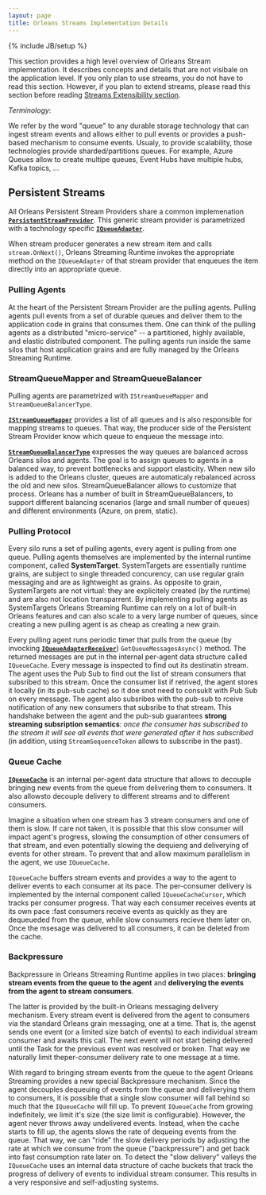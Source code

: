 ```yaml
---
layout: page
title: Orleans Streams Implementation Details
---
```

{% include JB/setup %}

This section provides a high level overview of Orleans Stream implementation. It describes concepts and details that are not visibale on the application level. If you only plan to use streams, you do not have to read this section. However, if you plan to extend streams, please read this section before reading [Streams Extensibility section](Streams-Extensibility).

*Terminology*:

We refer by the word "queue" to any durable storage technology that can ingest stream events and allows either to pull events or provides a push-based mechanism to consume events. Usualy, to provide scalability, those technologies provide sharded/partitions queues. For example, Azure Queues allow to create multipe queues, Event Hubs have multiple hubs, Kafka topics, ...


## Persistent Streams

All Orleans Persistent Stream Providers share a common implemenation [**`PersistentStreamProvider`**](https://github.com/dotnet/orleans/blob/master/src/Orleans/Streams/PersistentStreams/PersistentStreamProvider.cs).
This generic stream provider is parametrized with a technology specific [**`IQueueAdapter`**](https://github.com/dotnet/orleans/blob/master/src/Orleans/Streams/QueueAdapters/IQueueAdapter.cs).

When stream producer generates a new stream item and calls `stream.OnNext()`, 
Orleans Streaming Runtime invokes the appropriate method on the `IQueueAdapter` of that stream provider that
enqueues the item directly into an appropriate queue.

### Pulling Agents

At the heart of the Persistent Stream Provider are the pulling agents. 
Pulling agents pull events from a set of durable queues and deliver them to the application code in grains that consumes them.  One can think of the pulling agents as a distributed "micro-service" -- a partitioned, highly available, and elastic distributed component. 
The pulling agents run inside the same silos that host application grains and are fully managed by the Orleans Streaming Runtime.

### StreamQueueMapper and StreamQueueBalancer

Pulling agents are parametrized with `IStreamQueueMapper` and `StreamQueueBalancerType`. 

[**`IStreamQueueMapper`**](https://github.com/dotnet/orleans/blob/master/src/Orleans/Streams/QueueAdapters/IStreamQueueMapper.cs)
provides a list of all queues and is also responsible for mapping streams to queues.
That way, the producer side of the Persistent Stream Provider know which queue to enqueue the message into.

[**`StreamQueueBalancerType`**](https://github.com/dotnet/orleans/blob/master/src/Orleans/Streams/PersistentStreams/StreamQueueBalancerType.cs) 
expresses the way queues are balanced across Orleans silos and agents. 
The goal is to assign queues to agents in a balanced way, to prevent bottlenecks and support elasticity.
When new silo is added to the Orleans cluster, queues are automaticaly rebalanced across the old and new silos. 
StreamQueueBalancer allows to customize that process. Orleans has a number of built in StreamQueueBalancers, 
to support different balancing scenarios (large and small number of queues) and different environments (Azure, on prem, static).

### Pulling Protocol

Every silo runs a set of pulling agents, every agent is pulling from one queue. Pulling agents themselves are implemented by the internal runtime component, called **SystemTarget**. SystemTargets are essentially runtime grains, are subject to single threaded concurency, can use regular grain messaging and are as lightweight as grains. As opposite to grain, SystemTargets are not virtual: they are explicitely created (by the runtime) and are also not location transparrent. By implementing pulling agents as SystemTargets Orleans Streaming Runtime can rely on a lot of built-in Orleans features and can also scale to a very large number of queues, since creating a new pulling agent is as cheap as creating a new grain.

Every pulling agent runs periodic timer that pulls from the queue (by invocking [**`IQueueAdapterReceiver`**](https://github.com/dotnet/orleans/blob/master/src/Orleans/Streams/QueueAdapters/IQueueAdapterReceiver.cs)) `GetQueueMessagesAsync()` method. The returned messages are put in the internal per-agent data structure called `IQueueCache`. Every message is inspected to find out its destinatin stream. The agent uses the Pub Sub to find out the list of stream consumers that subsribed to this stream. Once the consumer list if retrived, the agent stores it locally (in its pub-sub cache) so it doe snot need to consuklt with Pub Sub on every message. The agent also subsribes with the pub-sub to rceive notification of any new consumers that subsribe to that stream.
This handshake between the agent and the pub-sub guarantees **strong streaming subsription semantics**: *once the consumer has subscribed to the stream it will see all events that were generated after it has subscribed* (in addition, using `StreamSequenceToken` allows to subscribe in the past).


### Queue Cache

[**`IQueueCache`**](https://github.com/dotnet/orleans/blob/master/src/Orleans/Streams/QueueAdapters/IQueueCache.cs) is an internal per-agent data structure that allows to decouple bringing new events from the queue from delivering them to consumers. It also allowsto decouple delivery to different streams and to different consumers.

Imagine a situation when one stream has 3 stream consumers and one of them is slow. If care not taken, it is possible that this slow consumer will impact agent's progress, slowing the consumption of other consumers of that stream, and even potentially slowing the dequieng and deliverying of events for other stream. To prevent that and allow maximum parallelism in the agent, we use `IQueueCache`.

`IQueueCache` buffers stream events and provides a way to the agent to deliver events to each consumer at its pace. The per-consumer delivery is implemented by the internal component called `IQueueCacheCursor`, which tracks per consumer progress. That way each consumer receives events at its own pace :fast consumers receive events as quickly as they are dequeueded from the queue, while slow consumers recieve them later on. Once the msesage was delivered to all consumers, it can be deleted from the cache.

### Backpressure

Backpressure in Orleans Streaming Runtime applies in two places: **bringing stream events from the queue to the agent** and **deliverying the events from the agent to stream consumers**.

The latter is provided by the built-in Orleans messaging delivery mechanism. Every stream event is delivered from the agent to consumers via the standard Orleans grain messaging, one at a time. That is, the agenst sends one event (or a limited size batch of events) to each individual stream consumer and awaits this call. The next event will not start being delivered until the Task for the previous event was resolved or broken. That way we naturally limit theper-consumer delivery rate to one message at a time.

With regard to bringing stream events from the queue to the agent Orleans Streaming provides a new special Backpressure mechanism. Since the agent decouples dequeuing of events from the queue and deliverying them to consumers, it is possible that a single slow consumer will fall behind so much that the `IQueueCache` will fill up. To prevent `IQueueCache` from growing indefinitely, we limit it's size (the size limit is configurable). However, the agent never throws away undelivered events. Instead, when the cache starts to fill up, the agents slows the rate of dequeing events from the queue. That way, we can "ride" the slow delivery periods by adjusting the rate at which we consume from the queue ("backpressure") and get back into fast consumption rate later on. To detect the "slow delivery" valleys the `IQueueCache` uses an internal data structure of cache buckets that track the progress of delivery of events to individual stream consumer. This results in a very responsive and self-adjusting systems.


